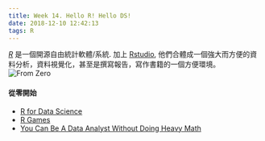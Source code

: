 ```yaml
---
title: Week 14. Hello R! Hello DS!
date: 2018-12-10 12:42:13
tags: R
---
```

[*R*](http://cran.csie.ntu.edu.tw/) 是一個開源自由統計軟體/系統. 加上 [Rstudio](https://www.rstudio.com/), 他們合體成一個強大而方便的資料分析，資料視覺化，甚至是撰寫報告，寫作書籍的一個方便環境。
![From Zero](https://m.v4.cc/UserFile/image/20161220/1413458491.jpg)
#### 從零開始
* [R for Data Science](https://r4ds.had.co.nz/)
* [R Games](https://ssar2017kno.wordpress.com/)
* [You Can Be A Data Analyst Without Doing Heavy Math](https://www.datascienceweekly.org/articles/you-can-be-a-data-analyst-without-doing-heavy-math)